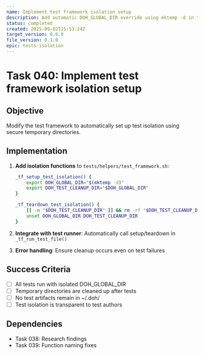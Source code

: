 ```yaml
---
name: Implement test framework isolation setup
description: Add automatic DOH_GLOBAL_DIR override using mktemp -d in test framework
status: completed
created: 2025-09-02T15:53:24Z
target_version: 0.6.0
file_version: 0.1.0
epic: tests-isolation
---
```


# Task 040: Implement test framework isolation setup

## Objective
Modify the test framework to automatically set up test isolation using secure temporary directories.

## Implementation
1. **Add isolation functions** to `tests/helpers/test_framework.sh`:
   ```bash
   _tf_setup_test_isolation() {
       export DOH_GLOBAL_DIR="$(mktemp -d)"
       export DOH_TEST_CLEANUP_DIR="$DOH_GLOBAL_DIR"
   }
   
   _tf_teardown_test_isolation() {
       [[ -n "$DOH_TEST_CLEANUP_DIR" ]] && rm -rf "$DOH_TEST_CLEANUP_DIR"
       unset DOH_GLOBAL_DIR DOH_TEST_CLEANUP_DIR
   }
   ```

2. **Integrate with test runner**: Automatically call setup/teardown in `_tf_run_test_file()`

3. **Error handling**: Ensure cleanup occurs even on test failures

## Success Criteria
- [ ] All tests run with isolated DOH_GLOBAL_DIR
- [ ] Temporary directories are cleaned up after tests
- [ ] No test artifacts remain in ~/.doh/
- [ ] Test isolation is transparent to test authors

## Dependencies
- Task 038: Research findings
- Task 039: Function naming fixes
